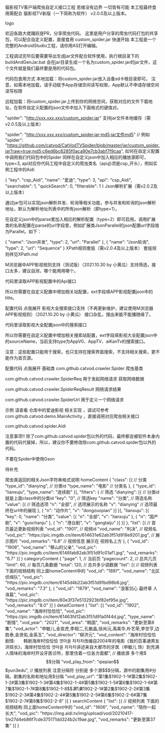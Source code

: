 猫影视TV客户端爬虫自定义接口工程
思维没有边界 一切皆有可能
本工程最终食用需配合 猫影视TV新版（一下简称为软件） v2.0.0及以上版本。

logo

欢迎各路大佬踊跃提PR，分享爬虫代码。
这里是用户分享的爬虫代码打包的共享包，可以配合自定义配置，直接食用 custom_spider.jar
快速开始
本工程是一个完整的AndroidStudio工程，请你用AS打开编辑。

工程调试完毕后要需要导出生成jar文件配合软件使用，执行根目录下的 buildAndGenJar.bat 会在jar目录生成一个名为custom_spider.jar的jar文件，这个文件就是我们最终要是用的代码包。

代码包食用方式
本地加载：将custom_spider.jar放入设备sd卡根目录即可。 注意，如需本地加载，请手动赋予App存储空间读写权限，App默认不申请存储空间读写权限

远程加载：将custom_spider.jar上传到你的网络空间，获取对应的文件下载地址，在软件自定义配置的json文件中加入下面格式的键值对。

"spider": "http://xxx.xxx.xxx/custom_spider.jar"
支持jar文件本地缓存（需v2.0.5及以上版本）

"spider": "http://xxx.xxx.xxx/custom_spider.jar;md5;jar文件md5"
// 例如
"spider": "https://github.com/catvod/CatVodTVSpider/blob/master/jar/custom_spider.jar?raw=true;md5;c6ed6bc8285f0aca90e7cb3abf7f9caa",
如何在自定义配置中调用我们代码包中的Spider
同样在自定义json中加入相应的播放源即可，type=3, api对应你代码工程中自定义的爬虫类名（api必须是csp_开头），例如实例工程中的Aidi

{
    "key": "csp_Aidi",
    "name": "爱迪",
    "type": 3,
    "api": "csp_Aidi",
    "searchable": 1,
    "quickSearch": 0,
    "filterable": 1
}
Json解析扩展（需v2.0.2及以上版本）

通过jar包可以实现json解析并发、轮询等相关功能，参与并发和轮询的json解析地址，默认为解析地址列表中的所有json解析（即type=1）。

在自定义json中的parse里加入相应的解析配置（type=2）即可启用。调用扩展类的名称配置在parse的url字段里，例如扩展类JsonParallel的json配置url字段值为Parallel。如下：

{
    "name": "Json并发",
    "type": 2,
    "url": "Parallel"
},
{
    "name": "Json轮询",
    "type": 2,
    "url": "Sequence"
}
XPath规则套娃（需v2.0.4及以上版本） 套娃规则祥见XPath.md

M浏览器中APP影视规则支持（测试版）（2021.10.30 by 小黄瓜）支持筛选，接口太多，建议自测，哪个能用用哪个。

代码里读取APP影视配置中的Api接口

所以你需要在自定义配置中增加相关站配置，ext字段填APP影视配置json中的title。

配置代码 点我展开
影视大全搜索接口支持（不再更新维护，建议使用M浏览器APP影视规则）（2021.10.20 by 小黄瓜） 接口杂乱，搜出来能不能播随缘了。

代码里读取影视大全配置json中的搜索接口

所以你需要在自定义配置中增加相关搜索站配置，ext字段填影视大全配置json中的sourceName，当前支持type为AppV0、AppTV、aiKanTv的搜索接口。

注意：这些配置只能用于搜索，也只支持在搜索界面搜索，不支持相关搜索，更不能作为首页源。

配置代码 点我展开
基础类
com.github.catvod.crawler.Spider 爬虫基类

com.github.catvod.crawler.SpiderReq 用于发起网络请求 获取网络数据

com.github.catvod.crawler.SpiderReqResult 网络请求结果

com.github.catvod.crawler.SpiderUrl 用于定义一个网络请求

示例
请查看 仓库中的爱迪影视 相关实现 ，调试可参考 com.github.catvod.demo.MainActivity ，直接调用对应爬虫相关接口

com.github.catvod.spider.Aidi

注意事项!!
除了com.github.catvod.spider包以外的代码，最终都会被软件本身内置的代码代替掉，所以，建议你不要修改除com.github.catvod.spider包以外的代码。

不要在Spider中使用Gson

待补充

爬虫类返回的相关Json字符串格式说明
homeContent
{
	"class": [{   // 分类
		"type_id": "dianying", // 分类id 
		"type_name": "电影" // 分类名
	}, {
		"type_id": "lianxuju",
		"type_name": "连续剧"
	}],
	"filters": { // 筛选
		"dianying": [{ // 分类id 就是上面class中的分类id
			"key": "0", // 筛选key
			"name": "分类", // 筛选名称
			"value": [{ // 筛选选项 
				"n": "全部", // 选项展示的名称
				"v": "dianying" // 选项最终在url中的展现
			}, {
				"n": "动作片",
				"v": "dongzuopian"
			}]
		}],
		"lianxuju": [{
			"key": 0,
			"name": "分类",
			"value": [{
				"n": "全部",
				"v": "lianxuju"
			}, {
				"n": "国产剧",
				"v": "guochanju"
			}, {
				"n": "港台剧",
				"v": "gangtaiju"
			}]
		}]
	},
	"list": [{ // 首页最近更新视频列表
		"vod_id": "1901", // 视频id
		"vod_name": "判决", // 视频名
		"vod_pic": "https:\/\/pic.imgdb.cn\/item\/614631e62ab3f51d918e9201.jpg", // 展示图片
		"vod_remarks": "6.8" // 视频信息 展示在 视频名上方
	}, {
		"vod_id": "1908",
		"vod_name": "移山的父亲",
		"vod_pic": "https:\/\/pic.imgdb.cn\/item\/6146fab82ab3f51d91c01af1.jpg",
		"vod_remarks": "6.7"
	}]
}
categoryContent
{
	"page": 1, // 当前页
	"pagecount": 2, // 总共几页
	"limit": 60, // 每页几条数据
	"total": 120, // 总共多少调数据
	"list": [{ // 视频列表 下面的视频结构 同上面homeContent中的
		"vod_id": "1897",
		"vod_name": "北区侦缉队",
		"vod_pic": "https:\/\/pic.imgdb.cn\/item\/6145d4b22ab3f51d91bd98b6.jpg",
		"vod_remarks": "7.3"
	}, {
		"vod_id": "1879",
		"vod_name": "浪客剑心 最终章 人诛篇",
		"vod_pic": "https:\/\/pic.imgdb.cn\/item\/60e3f37e5132923bf82ef95e.jpg",
		"vod_remarks": "8.0"
	}]
}
detailContent
{
	"list": [{
		"vod_id": "1902",
		"vod_name": "海岸村恰恰恰",
		"vod_pic": "https:\/\/pic.imgdb.cn\/item\/61463fd12ab3f51d91a0f44d.jpg",
		"type_name": "剧情",
		"vod_year": "2021",
		"vod_area": "韩国",
		"vod_remarks": "更新至第8集",
		"vod_actor": "申敏儿,金宣虎,李相二,孔敏晶,徐尚沅,禹美华,朴艺荣,李世亨,边胜泰,金贤佑,金英玉",
		"vod_director": "柳济元",
		"vod_content": "海岸村恰恰恰剧情:　　韩剧海岸村恰恰恰 갯마을 차차차改编自2004年的电影《我的百事通男友洪班长》，海岸村恰恰恰 갯마을 차차차讲述来自大都市的牙医（申敏儿 饰）到充满人情味的海岸村开设牙医诊所，那里住着一位各方面都",
        // 播放源 多个用$$$分隔
		"vod_play_from": "qiepian$$$yun3edu", 
        // 播放列表 注意分隔符 分别是 多个源$$$分隔，源中的剧集用#分隔，剧集的名称和地址用$分隔
		"vod_play_url": "第1集$1902-1-1#第2集$1902-1-2#第3集$1902-1-3#第4集$1902-1-4#第5集$1902-1-5#第6集$1902-1-6#第7集$1902-1-7#第8集$1902-1-8$$$第1集$1902-2-1#第2集$1902-2-2#第3集$1902-2-3#第4集$1902-2-4#第5集$1902-2-5#第6集$1902-2-6#第7集$1902-2-7#第8集$1902-2-8" 
	}]
}
searchContent
{
	"list": [{ // 视频列表 下面的视频结构 同上面homeContent中的
		"vod_id": "1606",
		"vod_name": "陪你一起长大",
		"vod_pic": "https:\/\/img.aidi.tv\/img\/upload\/vod\/20210417-1\/e27d4eb86f7cde375171dd324b2c19ae.jpg",
		"vod_remarks": "更新至第37集"
	}]
}
